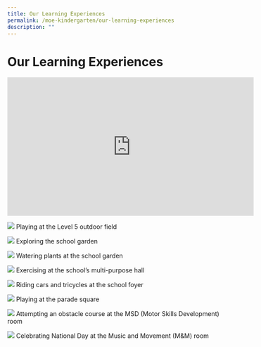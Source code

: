 ```yaml
---
title: Our Learning Experiences
permalink: /moe-kindergarten/our-learning-experiences
description: ""
---
```

# **Our Learning Experiences**

<iframe width="560" height="315" src="https://www.youtube.com/embed/05D8E6DO4SI" title="YouTube video player" frameborder="0" allow="accelerometer; autoplay; clipboard-write; encrypted-media; gyroscope; picture-in-picture" allowfullscreen></iframe>


![](/images/MKE_L1.jpg)
Playing at the Level 5 outdoor field

![](/images/MKE_L2.jpg)
Exploring the school garden

![](/images/MKE_L3.jpg)
Watering plants at the school garden

![](/images/MKE_L4.jpg)
Exercising at the school’s multi-purpose hall

![](/images/MKE_L5.jpg)
Riding cars and tricycles at the school foyer

![](/images/MKE_L6.jpg)
Playing at the parade square

![](/images/MKE_L7.jpg)
Attempting an obstacle course at the MSD (Motor Skills Development) room

![](/images/MKE_L8.jpg)
Celebrating National Day at the Music and Movement (M&M) room